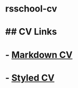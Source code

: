 # rsschool-cv
# ## CV Links
# - [Markdown CV](https://javlonbek-tj.github.io/rsschool-cv/cv)
# - [Styled CV](https://javlonbek-tj.github.io/rsschool-cv/)